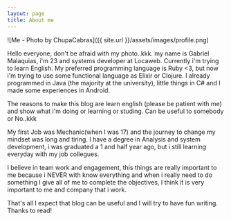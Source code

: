 ```yaml
---
layout: page
title: About me
---
```


![Me - Photo by ChupaCabras]({{ site.url }}/assets/images/profile.png)

Hello everyone, don't be afraid with my photo..kkk. my name is Gabriel Malaquias, i'm 23 and systems developer at Locaweb. Currently i'm trying to learn English. My preferred programming language is Ruby <3, but now i'm trying to use some functional language as Elixir or Clojure. I already programmed in Java (the majority at the university), little things in C# and I made some experiences in Android.

The reasons to make this blog are learn english (please be patient with me) and show what i'm doing or learning or studing. Can be useful to somebody or No..kkk

My first Job was Mechanic(when I was 17) and the journey to change my mindset was long and tiring. I have a degree in Analysis and system development, i was graduated a 1 and half year ago, but i still learning everyday with my job collegues.

I believe in team work and engagement, this things are really important to me because i NEVER with know everything and when i really need to do something I give all of me to complete the objectives, I think it is very important to me and company that i work.

That's all I expect that blog can be useful and I will try to have fun writing. Thanks to read!

